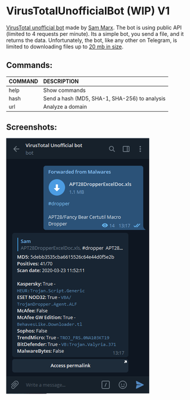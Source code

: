 # VirusTotalUnofficialBot (WIP) V1
[VirusTotal unofficial bot](https://t.me/virustotal_unofficial_bot) made by [Sam Marx](https://t.me/SamMarx). The bot is using public API (limited to 4 requests per minute). Its a simple bot, you send a file, and it returns the data. Unfortunately, the bot, like any other on Telegram, is limited to downloading files up to [20 mb in size](https://core.telegram.org/bots/api#file).

## Commands:
| COMMAND       | DESCRIPTION     |
| :-------- | :-------- |
| help | Show commands |
| hash      | Send a hash (MD5, SHA-1, SHA-256) to analysis |
| url  | Analyze a domain |

## Screenshots:
![Analyzing a file](4omBPS9Xv6.png)
